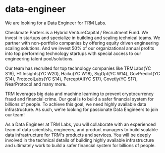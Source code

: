 # data-engineer

We are looking for a Data Engineer for TRM Labs.

Checkmate Parters is a Hybrid VentureCapital / Recruitment Fund. We invest in startups and specialize in building and scaling technical teams. We partner with non-portfolio companies by offering equity driven engineering scaling solutions. And we invest 50% of our organizational annual profits into top performing technology startups with special access to our engineering talent pool/solutions.

Our team has recruited for top technology companies like TRMLabs(YC S19), H1 Insights(YC W20), Haiku(YC W18), SigOpt(YC W14), GovPredict(YC S14), ProtocolLabs(YC S14), PerceptAI(YC S17), Covetly(YC S17), NearProtocol and many more.



TRM leverages big data and machine learning to prevent cryptocurrency fraud and financial crime. Our goal is to build a safer financial system for billions of people. To achieve this goal, we need highly available data infrastructure. As such, we're looking for passionate Data Engineers to join our team!

As a Data Engineer at TRM Labs, you will collaborate with an experienced team of data scientists, engineers, and product managers to build scalable data infrastructure for TRM's products and services. You will be deeply involved in the technical details of building highly available infrastructure and ultimately work to build a safer financial system for billions of people.
